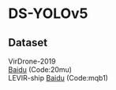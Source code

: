 # DS-YOLOv5
## Dataset

VirDrone-2019  
[Baidu]([https://www.baidu.com/](https://pan.baidu.com/s/1EURrYTJ9H_Z79wIWfbtrUw?pwd=20mu)) (Code:20mu)  
LEVIR-ship
[Baidu]([https://www.baidu.com/](https://pan.baidu.com/s/1KKkAjmh_BMQHg8jZz-nvqA?pwd=mqb1)https://pan.baidu.com/s/1KKkAjmh_BMQHg8jZz-nvqA?pwd=mqb1) (Code:mqb1)  

